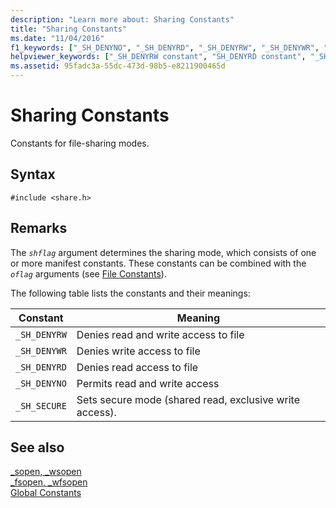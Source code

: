```yaml
---
description: "Learn more about: Sharing Constants"
title: "Sharing Constants"
ms.date: "11/04/2016"
f1_keywords: ["_SH_DENYNO", "_SH_DENYRD", "_SH_DENYRW", "_SH_DENYWR", "_SH_COMPAT"]
helpviewer_keywords: ["_SH_DENYRW constant", "SH_DENYRD constant", "_SH_COMPAT constant", "_SH_DENYRD constant", "SH_DENYRW constant", "sharing constants", "SH_DENYNO constant", "_SH_DENYWR constant", "SH_DENYWR constant", "_SH_DENYNO constant", "SH_COMPAT constant"]
ms.assetid: 95fadc3a-55dc-473d-98b5-e8211900465d
---
```

# Sharing Constants

Constants for file-sharing modes.

## Syntax

```
#include <share.h>
```

## Remarks

The *`shflag`* argument determines the sharing mode, which consists of one or more manifest constants. These constants can be combined with the *`oflag`* arguments (see [File Constants](../c-runtime-library/file-constants.md)).

The following table lists the constants and their meanings:

|Constant|Meaning|
|--------------|-------------|
|`_SH_DENYRW`|Denies read and write access to file|
|`_SH_DENYWR`|Denies write access to file|
|`_SH_DENYRD`|Denies read access to file|
|`_SH_DENYNO`|Permits read and write access|
|`_SH_SECURE`|Sets secure mode (shared read, exclusive write access).|

## See also

[_sopen, _wsopen](../c-runtime-library/reference/sopen-wsopen.md)<br/>
[_fsopen, _wfsopen](../c-runtime-library/reference/fsopen-wfsopen.md)<br/>
[Global Constants](../c-runtime-library/global-constants.md)

